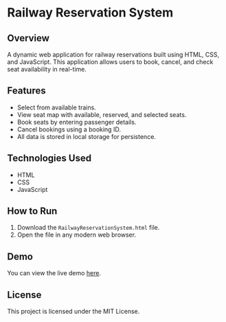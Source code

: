 # Railway Reservation System

## Overview
A dynamic web application for railway reservations built using HTML, CSS, and JavaScript. This application allows users to book, cancel, and check seat availability in real-time.

## Features
- Select from available trains.
- View seat map with available, reserved, and selected seats.
- Book seats by entering passenger details.
- Cancel bookings using a booking ID.
- All data is stored in local storage for persistence.

## Technologies Used
- HTML
- CSS
- JavaScript

## How to Run
1. Download the `RailwayReservationSystem.html` file.
2. Open the file in any modern web browser.

## Demo
You can view the live demo [here](link-to-your-demo-if-available).

## License
This project is licensed under the MIT License.
